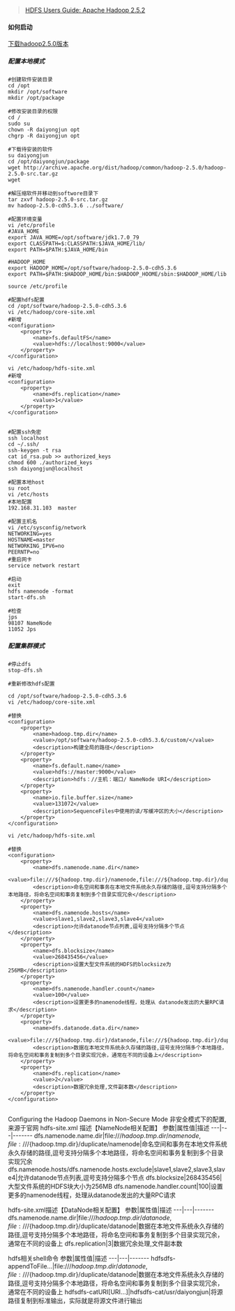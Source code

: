 >[HDFS Users Guide: Apache Hadoop 2.5.2](https://hadoop.apache.org/docs/r2.5.2/hadoop-project-dist/hadoop-hdfs/HdfsUserGuide.html "HDFS用户指南")

#### 如何启动
[下载hadoop2.5.0版本](http://archive.apache.org/dist/hadoop/common/hadoop-2.5.0/ "下载hadoop2.5.0版本")


##### 配置本地模式
```
#创建软件安装目录
cd /opt
mkdir /opt/software
mkdir /opt/package

#修改安装目录的权限
cd /
sudo su 
chown -R daiyongjun opt
chgrp -R daiyongjun opt

#下载待安装的软件
su daiyongjun
cd /opt/daiyongjun/package
wget http://archive.apache.org/dist/hadoop/common/hadoop-2.5.0/hadoop-2.5.0-src.tar.gz
wget 

#解压缩软件并移动到softwore目录下
tar zxvf hadoop-2.5.0-src.tar.gz
mv hadoop-2.5.0-cdh5.3.6 ../software/

#配置环境变量
vi /etc/profile
#JAVA_HOME
export JAVA_HOME=/opt/software/jdk1.7.0_79
export CLASSPATH=$:CLASSPATH:$JAVA_HOME/lib/ 
export PATH=$PATH:$JAVA_HOME/bin

#HADOOP_HOME
export HADOOP_HOME=/opt/software/hadoop-2.5.0-cdh5.3.6
export PATH=$PATH:$HADOOP_HOME/bin:$HADOOP_HOOME/sbin:$HADOOP_HOME/lib 

source /etc/profile

#配置hdfs配置
cd /opt/software/hadoop-2.5.0-cdh5.3.6
vi /etc/hadoop/core-site.xml
#新增
<configuration>
	<property>
		<name>fs.defaultFS</name>
		<value>hdfs://localhost:9000</value>
	</property>
</configuration>

vi /etc/hadoop/hdfs-site.xml
#新增
<configuration>
	<property>
		<name>dfs.replication</name>
		<value>1</value>
	</property>
</configuration>


#配置ssh免密
ssh localhost
cd ~/.ssh/
ssh-keygen -t rsa 
cat id_rsa.pub >> authorized_keys
chmod 600 ./authorized_keys
ssh daiyongjun@localhost

#配置本地host
su root
vi /etc/hosts
#本地配置
192.168.31.103	master

#配置主机名
vi /etc/sysconfig/network
NETWORKING=yes
HOSTNAME=master
NETWORKING_IPV6=no
PEERNTP=no
#重启网卡
service network restart

#启动
exit
hdfs namenode -format
start-dfs.sh

#检查
jps
98107 NameNode
11052 Jps
```
##### 配置集群模式
```
#停止dfs
stop-dfs.sh

#重新修改hdfs配置

cd /opt/software/hadoop-2.5.0-cdh5.3.6
vi /etc/hadoop/core-site.xml

#替换
<configuration>
	<property>
		<name>hadoop.tmp.dir</name>
		<value>/opt/software/hadoop-2.5.0-cdh5.3.6/custom/</value>
		<description>构建全局的路径</description>
	</property>
	<property>
		<name>fs.default.name</name>
		<value>hdfs://master:9000</value>
		<description>hdfs：//主机：端口/ NameNode URI</description>
	</property>
	<property>
		<name>io.file.buffer.size</name>
		<value>131072</value>
		<description>SequenceFiles中使用的读/写缓冲区的大小</description>
	</property>
</configuration>

vi /etc/hadoop/hdfs-site.xml

#替换
<configuration>
	<property>
		<name>dfs.namenode.name.dir</name>
		<value>file:///${hadoop.tmp.dir}/namenode,file:///${hadoop.tmp.dir}/duplicate/namenode</value>
		<description>命名空间和事务在本地文件系统永久存储的路径,逗号支持分隔多个本地路径，将命名空间和事务复制到多个目录实现冗余</description>
	</property>
	<property>
		<name>dfs.namenode.hosts</name>
		<value>slave1,slave2,slave3,slave4</value>
		<description>允许datanode节点列表,逗号支持分隔多个节点</description>
	</property>
	<property>
		<name>dfs.blocksize</name>
		<value>268435456</value>
		<description>设置大型文件系统的HDFS的blocksize为256MB</description>
	</property>
	<property>
		<name>dfs.namenode.handler.count</name>
		<value>100</value>
		<description>设置更多的namenode线程，处理从 datanode发出的大量RPC请求</description>
	</property>
	<property>
		<name>dfs.datanode.data.dir</name>
		<value>file:///${hadoop.tmp.dir}/datanode,file:///${hadoop.tmp.dir}/duplicate/datanode</value>
		<description>数据在本地文件系统永久存储的路径,逗号支持分隔多个本地路径，将命名空间和事务复制到多个目录实现冗余，通常在不同的设备上</description>
	</property>
	<property>
		<name>dfs.replication</name>
		<value>2</value>
		<description>数据冗余处理,文件副本数</description>
	</property>
</configuration>


```


Configuring the Hadoop Daemons in Non-Secure Mode 
非安全模式下的配置,来源于官网
hdfs-site.xml 描述【NameNode相关配置】
参数|属性值|描述
---|---|-------
dfs.namenode.name.dir|file:///${hadoop.tmp.dir}/namenode,file:///${hadoop.tmp.dir}/duplicate/namenode|命名空间和事务在本地文件系统永久存储的路径,逗号支持分隔多个本地路径，将命名空间和事务复制到多个目录实现冗余
dfs.namenode.hosts/dfs.namenode.hosts.exclude|slave1,slave2,slave3,slave4|允许datanode节点列表,逗号支持分隔多个节点
dfs.blocksize|268435456|大型文件系统的HDFS块大小为256MB
dfs.namenode.handler.count|100|设置更多的namenode线程，处理从datanode发出的大量RPC请求


hdfs-site.xml描述【DataNode相关配置】
参数|属性值|描述
---|---|-------
dfs.namenode.name.dir|file:///${hadoop.tmp.dir}/datanode,file:///${hadoop.tmp.dir}/duplicate/datanode|数据在本地文件系统永久存储的路径,逗号支持分隔多个本地路径，将命名空间和事务复制到多个目录实现冗余，通常在不同的设备上
dfs.replication|3|数据冗余处理,文件副本数

hdfs相关shell命令
参数|属性值|描述
---|---|-------
hdfsdfs-appendToFile<localsrc>...<dst>|file:///${hadoop.tmp.dir}/datanode,file:///${hadoop.tmp.dir}/duplicate/datanode|数据在本地文件系统永久存储的路径,逗号支持分隔多个本地路径，将命名空间和事务复制到多个目录实现冗余，通常在不同的设备上
hdfsdfs-catURI[URI...]|hdfsdfs-cat/usr/daiyongjun|将源路径复制到标准输出，实际就是将源文件进行输出
